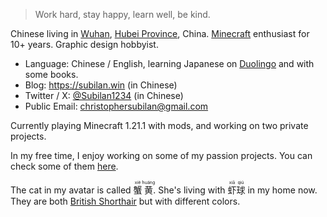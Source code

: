 > Work hard, stay happy, learn well, be kind.

Chinese living in [Wuhan](https://en.wikipedia.org/wiki/Wuhan), [Hubei Province](https://en.wikipedia.org/wiki/Hubei), China. [Minecraft](https://minecraft.net) enthusiast for 10+ years. Graphic design hobbyist.

- Language: Chinese / English, learning Japanese on [Duolingo](https://www.google.com/search?q=duolingo) and with some books.
- Blog: <https://subilan.win> (in Chinese)
- Twitter / X: [@Subilan1234](https://x.com/Subilan1234) (in Chinese)
- Public Email: <christophersubilan@gmail.com>

Currently playing Minecraft 1.21.1 with mods, and working on two private projects.

In my free time, I enjoy working on some of my passion projects. You can check some of them [here](./PROJECTS.md).

The cat in my avatar is called <ruby>蟹<rt>xiè</rt>黄<rt>huáng</rt></ruby>. She's living with <ruby>虾<rt>xiā</rt>球<rt>qiú</rt></ruby> in my home now. They are both [British Shorthair](https://en.wikipedia.org/wiki/British_Shorthair) but with different colors.
